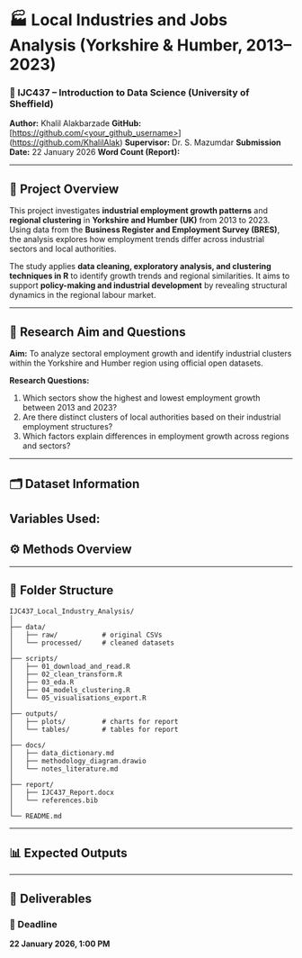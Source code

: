# 🏭 Local Industries and Jobs Analysis (Yorkshire & Humber, 2013–2023)

### 📘 IJC437 – Introduction to Data Science (University of Sheffield)

**Author:** Khalil Alakbarzade
**GitHub:** [[https://github.com/<your_github_username>](https://github.com/<your_github_username>)](https://github.com/KhalilAlak)
**Supervisor:** Dr. S. Mazumdar
**Submission Date:** 22 January 2026
**Word Count (Report):** 

---

## 🎯 Project Overview

This project investigates **industrial employment growth patterns** and **regional clustering** in **Yorkshire and Humber (UK)** from 2013 to 2023.
Using data from the **Business Register and Employment Survey (BRES)**, the analysis explores how employment trends differ across industrial sectors and local authorities.

The study applies **data cleaning, exploratory analysis, and clustering techniques in R** to identify growth trends and regional similarities.
It aims to support **policy-making and industrial development** by revealing structural dynamics in the regional labour market.

---

## 🧠 Research Aim and Questions

**Aim:**
To analyze sectoral employment growth and identify industrial clusters within the Yorkshire and Humber region using official open datasets.

**Research Questions:**

1. Which sectors show the highest and lowest employment growth between 2013 and 2023?
2. Are there distinct clusters of local authorities based on their industrial employment structures?
3. Which factors explain differences in employment growth across regions and sectors?

---

## 🗂️ Dataset Information


**Variables Used:**
---

## ⚙️ Methods Overview


---

## 🧮 Folder Structure

```
IJC437_Local_Industry_Analysis/
│
├── data/
│   ├── raw/           # original CSVs
│   └── processed/     # cleaned datasets
│
├── scripts/
│   ├── 01_download_and_read.R
│   ├── 02_clean_transform.R
│   ├── 03_eda.R
│   ├── 04_models_clustering.R
│   └── 05_visualisations_export.R
│
├── outputs/
│   ├── plots/         # charts for report
│   └── tables/        # tables for report
│
├── docs/
│   ├── data_dictionary.md
│   ├── methodology_diagram.drawio
│   └── notes_literature.md
│
├── report/
│   ├── IJC437_Report.docx
│   └── references.bib
│
└── README.md
```

---

## 📊 Expected Outputs



---

## 🧩 Deliverables



### 📅 Deadline

**22 January 2026, 1:00 PM**


